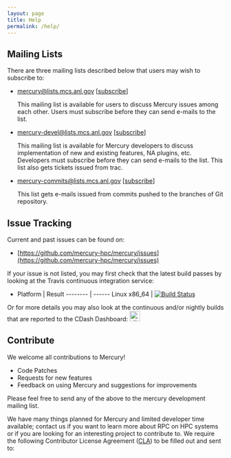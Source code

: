 ```yaml
---
layout: page
title: Help
permalink: /help/
---
```


## Mailing Lists

There are three mailing lists described below that users may wish to subscribe to:

* [mercury@lists.mcs.anl.gov](mailto:mercury@lists.mcs.anl.gov) [[subscribe](https://lists.mcs.anl.gov/mailman/listinfo/mercury)]

  This mailing list is available for users to discuss Mercury issues among each other. Users must subscribe before they can send e-mails to the list.

* [mercury-devel@lists.mcs.anl.gov](mailto:mercury-devel@lists.mcs.anl.gov) [[subscribe](https://lists.mcs.anl.gov/mailman/listinfo/mercury-devel)]

  This mailing list is available for Mercury developers to discuss implementation of new and existing features, NA plugins, etc. Developers must subscribe before they can send e-mails to the list. This list also gets tickets issued from trac.

* [mercury-commits@lists.mcs.anl.gov](mailto:mercury-commits@lists.mcs.anl.gov) [[subscribe](https://lists.mcs.anl.gov/mailman/listinfo/mercury-commits)]

  This list gets e-mails issued from commits pushed to the branches of Git repository.

## Issue Tracking

Current and past issues can be found on:

* [https://github.com/mercury-hpc/mercury/issues](https://github.com/mercury-hpc/mercury/issues)

If your issue is not listed, you may first check that the latest build passes by
looking at the Travis continuous integration service:

* Platform | Result
-------- | ------
Linux x86_64    | [![Build Status](https://travis-ci.org/mercury-hpc/mercury.svg)](https://travis-ci.org/mercury-hpc/mercury)

Or for more details you may also look at the continuous and/or nightly builds
that are reported to the CDash Dashboard: <a href="http://cdash.hdfgroup.org/index.php?project=Mercury"><img src="http://cdash.hdfgroup.org/images/cdash.gif" alt="alt text" style="width: 24px"/></a>

## Contribute

We welcome all contributions to Mercury!

* Code Patches
* Requests for new features
* Feedback on using Mercury and suggestions for improvements

Please feel free to send any of the above to the mercury development mailing
list.

<p>
We have many things planned for Mercury and limited developer time available;
contact us if you want to learn more about RPC on HPC systems or if
you are looking for an interesting project to contribute to. We require the
following Contributor License Agreement (<a href="ftp://ftp.mcs.anl.gov/pub/mercury/documents/mercury_cla.docx">CLA</a>) to be filled out and sent
to:
<script language="JavaScript">
var username = "mercury-legal";
var hostname = "anl.gov";
var linktext = username + "@" + hostname;
document.write("<a href='" + "mail" + "to:" + username + "@" + hostname + "'>" + linktext + "</a>");
</script>
</p>
